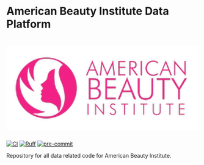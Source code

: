 # American Beauty Institute Data Platform

<h1 align="center">
  <img
    src="https://raw.githubusercontent.com/americanbeautyinstitute/data-platform/main/docs/assets/full_logo.png" alt="American Beauty Institute Logo">
  <br>
</h1>

[![CI](https://github.com/AmericanBeautyInstitute/data-platform/actions/workflows/ci.yaml/badge.svg)](https://github.com/AmericanBeautyInstitute/data-platform/actions)
[![Ruff](https://img.shields.io/endpoint?url=https://raw.githubusercontent.com/astral-sh/ruff/main/assets/badge/v2.json)](https://github.com/astral-sh/ruff)
[![pre-commit](https://img.shields.io/badge/pre--commit-enabled-brightgreen?logo=pre-commit)](https://github.com/pre-commit/pre-commit)

Repository for all data related code for American Beauty Institute.
